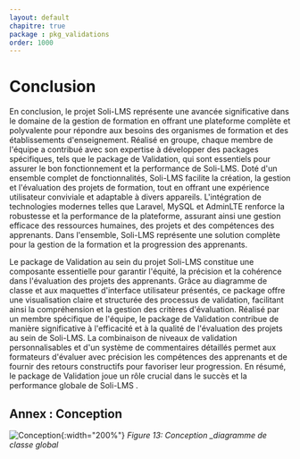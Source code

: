 ```yaml
---
layout: default
chapitre: true
package : pkg_validations
order: 1000
---
```


# Conclusion

En conclusion, le projet Soli-LMS représente une avancée significative dans le domaine de la gestion de formation en offrant une plateforme complète et polyvalente pour répondre aux besoins des organismes de formation et des établissements d'enseignement. Réalisé en groupe, chaque membre de l'équipe a contribué avec son expertise à développer des packages spécifiques, tels que le package de Validation, qui sont essentiels pour assurer le bon fonctionnement et la performance de Soli-LMS. Doté d'un ensemble complet de fonctionnalités, Soli-LMS facilite la création, la gestion et l'évaluation des projets de formation, tout en offrant une expérience utilisateur conviviale et adaptable à divers appareils. L'intégration de technologies modernes telles que Laravel, MySQL et AdminLTE renforce la robustesse et la performance de la plateforme, assurant ainsi une gestion efficace des ressources humaines, des projets et des compétences des apprenants. 
Dans l'ensemble, Soli-LMS représente une solution complète pour la gestion de la formation et la progression des apprenants.

Le package de Validation au sein du projet Soli-LMS constitue une composante essentielle pour garantir l'équité, la précision et la cohérence dans l'évaluation des projets des apprenants. Grâce au diagramme de classe et aux maquettes d'interface utilisateur présentés, ce package offre une visualisation claire et structurée des processus de validation, facilitant ainsi la compréhension et la gestion des critères d'évaluation. Réalisé par un membre spécifique de l'équipe, le package de Validation contribue de manière significative à l'efficacité et à la qualité de l'évaluation des projets au sein de Soli-LMS. La combinaison de niveaux de validation personnalisables et d'un système de commentaires détaillés permet aux formateurs d'évaluer avec précision les compétences des apprenants et de fournir des retours constructifs pour favoriser leur progression. En résumé, le package de Validation joue un rôle crucial dans le succès et la performance globale de Soli-LMS .


## Annex  : Conception

![Conception](/soli-lms/diagrammes/pkg_global/classes_pkg_global.svg){:width="200%"}
*Figure 13: Conception _diagramme de classe global*

